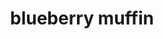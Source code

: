 ---
servings: 8 large muffins
notes:
nutritionFacts: |-
  Serving size: 1 muffin
  * 383 calories
  * 16.1 g total fat
  * 39 mg cholesterol
  * 322 mg sodium. 56.9 g carbohydrates
  * 4.3 g protein
directions: |-
  * Preheat oven to 400 degrees f (200 degrees c)
  * Grease muffin cups or line with muffin liners
  * Combine flour, sugar, salt, cinnamon and baking powder
  * Place vegetable oil into a 1 cup measuring cup; add the egg and enough milk to fill the cup
  * Mix this with flour mixture
  * Add butter
  * Fold in blueberries
  * Fill muffin cups right to the top and sprinkle with crumb topping mixture
  * Bake for 22 minutes in the preheated oven or until done
ingredients: |-
  * 1 1/2 + 1/3 cups all-purpose flour
  * 1 1/4 cup white sugar
  * 1/2 teaspoon salt
  * 2 teaspoons baking powder
  * 1 1/2 teaspoons cinnamon
  * 1/3 cup vegetable oil
  * 1 egg
  * 1/3 cup milk
  * 1/4 cup butter melted
  * 1 cup fresh blueberries
rating: 5
ease: easy
category: breakfast
subcategroy: muffin
href: 'https://www.allrecipes.com/recipe/6865/to-die-for-blueberry-muffins/'
totalTime: 40 minutes
cookTime: 25 minutes
prepTime: 15 minutes
title: blueberry muffin
path: /blueberry-muffin
---